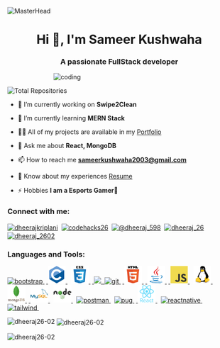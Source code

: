 ![MasterHead](https://i.pinimg.com/originals/90/70/32/9070324cdfc07c68d60eed0c39e77573.gif)
<h1 align="center">Hi 👋, I'm Sameer Kushwaha</h1>
<h3 align="center">A passionate FullStack developer</h3>
<img align="right" alt="coding" width="400" src="https://cdn.myportfolio.com/2fcfcb103788251450a8304378dffded/65198b6e-e407-4c8f-8500-6768cb35a76c_car_1x1.gif?h=cf2ee241356101c627e3efd748d598c0">

<p align="left"> <img src="https://komarev.com/ghpvc/?username=sameerkushwaha-124&label=Profile%20views&color=0e75b6&style=flat" alt="" /> </p>
<p align="left"><img src="https://img.shields.io/badge/Total%20Repos-19-8b00ff" alt="Total Repositories" /></p>

- 🔭 I’m currently working on **Swipe2Clean**

- 🌱 I’m currently learning **MERN Stack**

- 👨‍💻 All of my projects are available in my [Portfolio]((https://sameerkushwaha-124.github.io/Portfolio/))

- 💬 Ask me about **React, MongoDB**

- 📫 How to reach me **sameerkushwaha2003@gmail.com**

- 📄 Know about my experiences [Resume]((https://docs.google.com/document/d/1J41EnTh1oAen_PBSGG8uBIRH1Q-F2EHk/edit?usp=drive_link&ouid=107427414778062011282&rtpof=true&sd=true))

- ⚡ Hobbies **I am a Esports Gamer🎸**

<h3 align="left">Connect with me:</h3>
<p align="left">
<a href="https://www.linkedin.com/in/sameerkushwaha124/" target="blank"><img align="center" src="https://raw.githubusercontent.com/rahuldkjain/github-profile-readme-generator/master/src/images/icons/Social/linked-in-alt.svg" alt="dheerajkriplani" height="30" width="40" /></a>
&nbsp;<a href="https://www.youtube.com/c/codehacks26" target="blank"><img align="center" src="https://raw.githubusercontent.com/rahuldkjain/github-profile-readme-generator/master/src/images/icons/Social/youtube.svg" alt="codehacks26" height="30" width="40" /></a>
&nbsp;<a href="https://www.hackerrank.com/@dheeraj_598" target="blank"><img align="center" src="https://raw.githubusercontent.com/rahuldkjain/github-profile-readme-generator/master/src/images/icons/Social/hackerrank.svg" alt="@dheeraj_598" height="30" width="40" /></a>
&nbsp;<a href="https://codeforces.com/profile/dheeraj_26" target="blank"><img align="center" src="https://raw.githubusercontent.com/rahuldkjain/github-profile-readme-generator/master/src/images/icons/Social/codeforces.svg" alt="dheeraj_26" height="30" width="40" /></a>
&nbsp;<a href="https://www.leetcode.com/dheeraj_2602" target="blank"><img align="center" src="https://raw.githubusercontent.com/rahuldkjain/github-profile-readme-generator/master/src/images/icons/Social/leet-code.svg" alt="dheeraj_2602" height="30" width="40" /></a>
</p>

<h3 align="left">Languages and Tools:</h3>
<p align="left"> <a href="https://getbootstrap.com" target="_blank" rel="noreferrer"> <img src="https://e7.pngegg.com/pngimages/439/345/png-clipart-bootstrap-logo-thumbnail-tech-companies.png" alt="bootstrap" width="40" height="40"/> </a> &nbsp;<a href="https://www.cprogramming.com/" target="_blank" rel="noreferrer"> <img src="https://raw.githubusercontent.com/devicons/devicon/master/icons/c/c-original.svg" alt="c" width="40" height="40"/> </a>&nbsp; <a href="https://www.w3schools.com/css/" target="_blank" rel="noreferrer"> <img src="https://raw.githubusercontent.com/devicons/devicon/master/icons/css3/css3-original-wordmark.svg" alt="css3" width="40" height="40"/> </a> &nbsp;<a href="https://expressjs.com" target="_blank" rel="noreferrer"> <img src="https://encrypted-tbn0.gstatic.com/images?q=tbn:ANd9GcR4VAehvEPyaQyT3ADMdOLbI5k65aEJKyWkiA&s" width="40/> </a> <a href="https://git-scm.com/" target="_blank" rel="noreferrer">&nbsp; <img src="https://www.vectorlogo.zone/logos/git-scm/git-scm-icon.svg" alt="git" width="40" height="40"/> </a> &nbsp;<a href="https://www.w3.org/html/" target="_blank" rel="noreferrer"> <img src="https://raw.githubusercontent.com/devicons/devicon/master/icons/html5/html5-original-wordmark.svg" alt="html5" width="40" height="40"/> </a> &nbsp;<a href="https://www.java.com" target="_blank" rel="noreferrer"> <img src="https://raw.githubusercontent.com/devicons/devicon/master/icons/java/java-original.svg" alt="java" width="40" height="40"/> </a> &nbsp;<a href="https://developer.mozilla.org/en-US/docs/Web/JavaScript" target="_blank" rel="noreferrer"> <img src="https://raw.githubusercontent.com/devicons/devicon/master/icons/javascript/javascript-original.svg" alt="javascript" width="40" height="40"/> </a>&nbsp; <a href="https://www.linux.org/" target="_blank" rel="noreferrer"> <img src="https://raw.githubusercontent.com/devicons/devicon/master/icons/linux/linux-original.svg" alt="linux" width="40" height="40"/> </a> &nbsp;<a href="https://www.mongodb.com/" target="_blank" rel="noreferrer"> <img src="https://raw.githubusercontent.com/devicons/devicon/master/icons/mongodb/mongodb-original-wordmark.svg" alt="mongodb" width="40" height="40"/> </a> &nbsp;<a href="https://www.mysql.com/" target="_blank" rel="noreferrer"> <img src="https://raw.githubusercontent.com/devicons/devicon/master/icons/mysql/mysql-original-wordmark.svg" alt="mysql" width="40" height="40"/> </a>&nbsp; <a href="https://nodejs.org" target="_blank" rel="noreferrer"> <img src="https://raw.githubusercontent.com/devicons/devicon/master/icons/nodejs/nodejs-original-wordmark.svg" alt="nodejs" width="40" height="40"/> </a>&nbsp; <a href="https://postman.com" target="_blank" rel="noreferrer"> <img src="https://www.vectorlogo.zone/logos/getpostman/getpostman-icon.svg" alt="postman" width="40" height="40"/> </a>&nbsp; <a href="https://pugjs.org" target="_blank" rel="noreferrer"> <img src="https://cdn.worldvectorlogo.com/logos/pug.svg" alt="pug" width="40" height="40"/> </a> &nbsp;<a href="https://reactjs.org/" target="_blank" rel="noreferrer"> <img src="https://raw.githubusercontent.com/devicons/devicon/master/icons/react/react-original-wordmark.svg" alt="react" width="40" height="40"/> </a>&nbsp; <a href="https://reactnative.dev/" target="_blank" rel="noreferrer"> <img src="https://reactnative.dev/img/header_logo.svg" alt="reactnative" width="40" height="40"/> </a>&nbsp; <a href="https://tailwindcss.com/" target="_blank" rel="noreferrer"> <img src="https://www.vectorlogo.zone/logos/tailwindcss/tailwindcss-icon.svg" alt="tailwind" width="40" height="40"/> </a>&nbsp; </p>

<p><img align="left" src="https://github-readme-stats.vercel.app/api/top-langs?username=dheeraj26-02&show_icons=true&locale=en&layout=compact" alt="dheeraj26-02" /></p>

<p>&nbsp;<img align="center" src="https://github-readme-stats.vercel.app/api?username=dheeraj26-02&show_icons=true&locale=en" alt="dheeraj26-02" /></p>

<p><img align="center" src="https://github-readme-streak-stats.herokuapp.com/?user=dheeraj26-02&" alt="dheeraj26-02" /></p>
